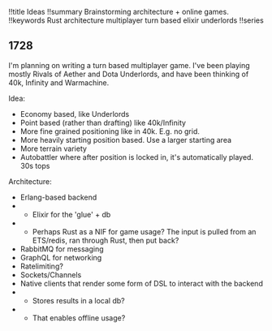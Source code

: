 !!title Ideas
!!summary Brainstorming architecture + online games.
!!keywords Rust architecture multiplayer turn based elixir underlords
!!series
## 1728

I'm planning on writing a turn based multiplayer game. I've been playing mostly Rivals of Aether and Dota Underlords, and have been thinking of 40k, Infinity and Warmachine.

Idea:
* Economy based, like Underlords
* Point based (rather than drafting) like 40k/Infinity
* More fine grained positioning like in 40k. E.g. no grid.
* More heavily starting position based. Use a larger starting area
* More terrain variety
* Autobattler where after position is locked in, it's automatically played. 30s tops

Architecture:
* Erlang-based backend
* * Elixir for the 'glue' + db
* * Perhaps Rust as a NIF for game usage? The input is pulled from an ETS/redis, ran through Rust, then put back?
* RabbitMQ for messaging
* GraphQL for networking
* Ratelimiting?
* Sockets/Channels
* Native clients that render some form of DSL to interact with the backend
* * Stores results in a local db?
* * That enables offline usage?
